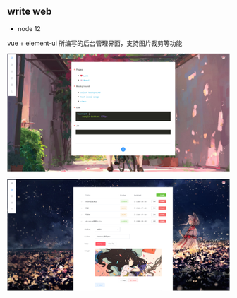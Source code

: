 ## write web

* node 12

vue + element-ui 所编写的后台管理界面，支持图片裁剪等功能

![](https://raw.githubusercontent.com/moonprism/cdn/master/image/b-1.png)

![](https://raw.githubusercontent.com/moonprism/cdn/master/image/b-2.png)
